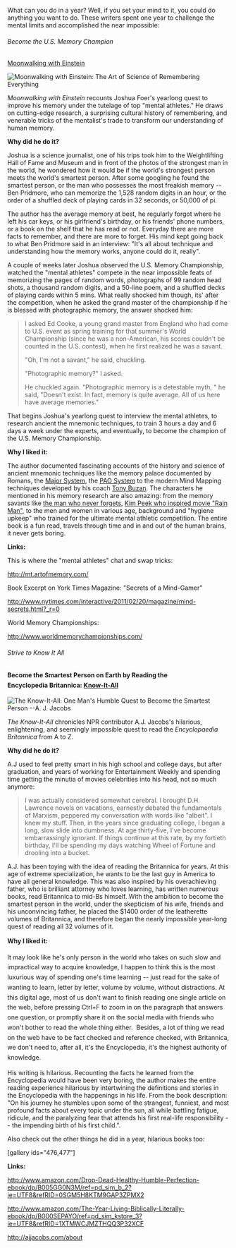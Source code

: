 What can you do in a year? Well, if you set your mind to it, you could do anything you want to do. These writers spent one year to challenge the mental limits and accomplished the near impossible:



###### Become the U.S. Memory Champion

<a href="http://www.amazon.com/Moonwalking-Einstein-Science-Remembering-Everything-ebook/dp/B004H4XI5O/ref=sr_1_1_ha?s=digital-text&ie=UTF8&qid=1412713120&sr=1-1&keywords=moonwalking+with+einstein">Moonwalking with Einstein</a></strong>

![Moonwalking with Einstein: The Art of Science of Remembering Everything](http://www.amazon.com/Moonwalking-Einstein-Science-Remembering-Everything-ebook/dp/B004H4XI5O/ref=sr_1_1_twi_2?ie=UTF8&qid=1412828519&sr=8-1&keywords=Moonwalking+with+einstein)

<i>Moonwalking with Einstein</i> recounts Joshua Foer's yearlong quest to improve his memory under the tutelage of top "mental athletes." He draws on cutting-edge research, a surprising cultural history of remembering, and venerable tricks of the mentalist's trade to transform our understanding of human memory.

<strong>Why did he do it?</strong>

Joshua is a science journalist, one of his trips took him to the Weightlifting Hall of Fame and Museum and in front of the photos of the strongest man in the world, he wondered how it would be if the world's strongest person meets the world's smartest person. After some googling he found the smartest person, or the man who possesses the most freakish memory -- Ben Pridmore, who can memorize the 1,528 random digits in an hour, or the order of a shuffled deck of playing cards in 32 seconds, or 50,000 of pi.

The author has the average memory at best, he regularly forgot where he left his car keys, or his girlfriend's birthday, or his friends' phone numbers, or a book on the shelf that he has read or not. Everyday there are more facts to remember, and there are more to forget. His mind kept going back to what Ben Pridmore said in an interview: "It's all about technique and understanding how the memory works, anyone could do it, really".

A couple of weeks later Joshua observed the U.S. Memory Championship, watched the "mental athletes" compete in the near impossible feats of memorizing the pages of random words, photographs of 99 random head shots, a thousand random digits, and a 50-line poem, and a shuffled decks of playing cards within 5 mins. What really shocked him though, its' after the competition, when he asked the grand master of the championship if he is blessed with photographic memory, the answer shocked him:
<blockquote>I asked Ed Cooke, a young grand master from England who had come to U.S. event as spring training for that summer's World Championship (since he was a non-American, his scores couldn't be counted in the U.S. contest), when he first realized he was a savant.

"Oh, I'm not a savant," he said, chuckling.

"Photographic memory?" I asked.

He chuckled again. "Photographic memory is a detestable myth, " he said, "Doesn't exist. In fact, memory is quite average. All of us here have average memories."</blockquote>
That begins Joshua's yearlong quest to interview the mental athletes, to research ancient the mnemonic techniques, to train 3 hours a day and 6 days a week under the experts, and eventually, to become the champion of the U.S. Memory Championship.

<strong>Why I liked it: </strong>

The author documented fascinating accounts of the history and science of ancient mnemonic techniques like the memory palace documented by Romans, the <a title="Major System" href="http://en.wikipedia.org/wiki/Mnemonic_major_system" target="_blank">Major System</a>, the <a title="PAO System" href="http://mt.artofmemory.com/wiki/Person-Action-Object_(PAO)_System" target="_blank">PAO System</a> to the modern Mind Mapping techniques developed by his coach <a title="Tony Buzan" href="http://en.wikipedia.org/wiki/Tony_Buzan" target="_blank">Tony Buzan</a>. The characters he mentioned in his memory research are also amazing: from the memory savants like <a href="http://www.amazon.com/The-Mind-Mnemonist-Little-Memory/dp/0674576225" target="_blank">the man who never forgets</a>, <a href="http://en.wikipedia.org/wiki/Kim_Peek" target="_blank">Kim Peek who inspired movie "Rain Man"</a>, to the men and women in various age, background and "hygiene upkeep" who trained for the ultimate mental athletic competition. The entire book is a fun read, travels through time and in and out of the human brains, it never gets boring.

<strong>Links:</strong>

This is where the "mental athletes" chat and swap tricks:

<a style="font-style:inherit;font-weight:inherit;line-height:1.625;" href="http://www.nytimes.com/interactive/2011/02/20/magazine/mind-secrets.html?_r=0">http://mt.artofmemory.com/</a>

Book Excerpt on York Times Magazine: "Secrets of a Mind-Gamer"

<a style="font-style:inherit;font-weight:inherit;line-height:1.625;" href="http://www.nytimes.com/interactive/2011/02/20/magazine/mind-secrets.html?_r=0">http://www.nytimes.com/interactive/2011/02/20/magazine/mind-secrets.html?_r=0</a>

World Memory Championships:

<a title="http://www.worldmemorychampionships.com/" href="http://www.worldmemorychampionships.com/">http://www.worldmemorychampionships.com/</a>


###### Strive to Know It All

<b style="font-style:inherit;line-height:1.625;">Become the Smartest Person on Earth by Reading the Encyclopedia Britannica: </b><strong style="font-style:inherit;line-height:1.625;"><a title="The Know-It-All" href="http://www.amazon.com/Know---All-Humble-Become-Smartest-ebook/dp/B000FC2LUA/ref=sr_1_1?s=digital-text&ie=UTF8&qid=1412713190&sr=1-1&keywords=know+it+all" target="_blank">Know-It-All</a></strong>

![The Know-It-All: One Man's Humble Quest to Become the Smartest Person --A. J. Jacobs]("http://ecx.images-amazon.com/images/I/81DnYiO9d7L._SL1500_.jpg")

<i>The Know-It-All</i> chronicles NPR contributor A.J. Jacobs's hilarious, enlightening, and seemingly impossible quest to read the <i>Encyclopaedia Britannica</i> from A to Z.

<strong>Why did he do it? </strong>

A.J used to feel pretty smart in his high school and college days, but after graduation, and years of working for Entertainment Weekly and spending time getting the minutia of movies celebrities into his head, not so much anymore:
<blockquote>I was actually considered somewhat cerebral. I brought D.H. Lawrence novels on vacations, earnestly debated the fundamentals of Marxism, peppered my conversation with words like "albeit". I knew my stuff. Then, in the years since graduating college, I began a long, slow slide into dumbness. At age thirty-five, I've become embarrassingly ignorant. If things continue at this rate, by my fortieth birthday, I'll be spending my days watching Wheel of Fortune and drooling into a bucket.</blockquote>
A.J. has been toying with the idea of reading the Britannica for years. At this age of extreme specialization, he wants to be the last guy in America to have all general knowledge. This was also inspired by his overachieving father, who is brilliant attorney who loves learning, has written numerous books, read Britannica to mid-Bs himself. With the ambition to become the smartest person in the world, under the skepticism of his wife, friends and his unconvincing father, he placed the $1400 order of the leatherette volumes of Britannica, and therefore began the nearly impossible year-long quest of reading all 32 volumes of it.

<strong style="font-style:inherit;line-height:1.625;">Why I liked it: </strong>

<span style="font-style:inherit;font-weight:inherit;line-height:1.625;">It may look like he's only person in the world who takes on such slow and impractical way to acquire knowledge, I happen to think this is the most luxurious way of spending one's time learning -- just read for the sake of wanting to learn, letter by letter, volume by volume, without distractions. At this digital age, most of us don't want to finish reading one single article on the web, before pressing Ctrl+F to zoom in on the paragraph that answers one question, or promptly share it on the social media with friends who won't bother to read the whole thing either.  Besides, a lot of thing we read on the web have to be fact checked and reference checked, with Britannica, we don't need to, after all, it's the Encyclopedia, it's the highest authority of knowledge.</span>

His writing is hilarious. Recounting the facts he learned from the Encyclopedia would have been very boring, the author makes the entire reading experience hilarious by intertwining the definitions and stories in the Encyclopedia with the happenings in his life. From the book description: "On his journey he stumbles upon some of the strangest, funniest, and most profound facts about every topic under the sun, all while battling fatigue, ridicule, and the paralyzing fear that attends his first real-life responsibility -- the impending birth of his first child.".

Also check out the other things he did in a year, hilarious books too:

[gallery ids="476,477"]

<strong>Links: </strong>

<a title="http://www.amazon.com/Drop-Dead-Healthy-Humble-Perfection-ebook/dp/B005GG0N3M/ref=pd_sim_b_2?ie=UTF8&refRID=0SGM5H8KTM9GAP3ZPMX2" href="http://www.amazon.com/Drop-Dead-Healthy-Humble-Perfection-ebook/dp/B005GG0N3M/ref=pd_sim_b_2?ie=UTF8&refRID=0SGM5H8KTM9GAP3ZPMX2" target="_blank">http://www.amazon.com/Drop-Dead-Healthy-Humble-Perfection-ebook/dp/B005GG0N3M/ref=pd_sim_b_2?ie=UTF8&refRID=0SGM5H8KTM9GAP3ZPMX2</a>

<a title="http://www.amazon.com/The-Year-Living-Biblically-Literally-ebook/dp/B000SEPAYO/ref=pd_sim_kstore_3?ie=UTF8&refRID=1XTMWCJMZTHQQ3P32XCF" href="http://www.amazon.com/The-Year-Living-Biblically-Literally-ebook/dp/B000SEPAYO/ref=pd_sim_kstore_3?ie=UTF8&refRID=1XTMWCJMZTHQQ3P32XCF" target="_blank">http://www.amazon.com/The-Year-Living-Biblically-Literally-ebook/dp/B000SEPAYO/ref=pd_sim_kstore_3?ie=UTF8&refRID=1XTMWCJMZTHQQ3P32XCF</a>

<a title="http://ajjacobs.com/about/" href="http://ajjacobs.com/about/" target="_blank">http://ajjacobs.com/about</a>
